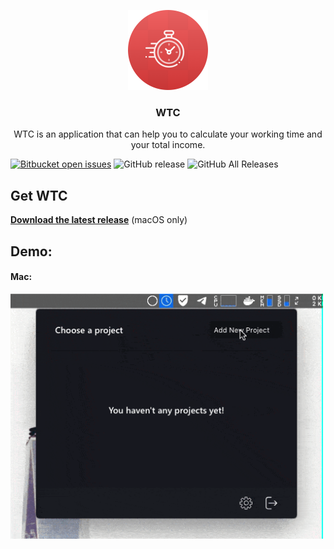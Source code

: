 <p align="center">
  <img src="https://raw.githubusercontent.com/omidnikrah/WTC/master/resources/icons/128x128.png" />
  <h3 align="center">WTC</h3>
  <p align="center">WTC is an application that can help you to calculate your working time and your total income.<p>
</p>

[![Bitbucket open issues](https://img.shields.io/bitbucket/issues-raw/omidnikrah/WTC.svg)](https://github.com/omidnikrah/WTC/issues)
![GitHub release](https://img.shields.io/github/release/omidnikrah/WTC.svg)
![GitHub All Releases](https://img.shields.io/github/downloads/omidnikrah/WTC/total.svg)

## Get WTC

**[Download the latest release](https://github.com/omidnikrah/WTC/releases)** (macOS only)

## Demo:

#### Mac:
<img src="https://raw.githubusercontent.com/omidnikrah/WTC/master/wtc-preview.gif?token=ACC7BXFDSYQU4CBVTH6NEO25FL6FI" width="500px" />

